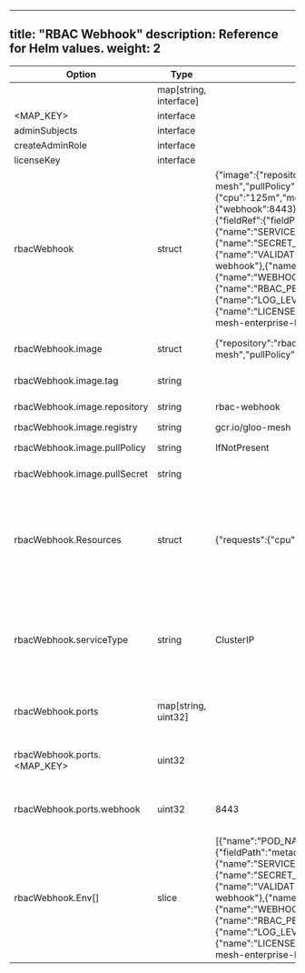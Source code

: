 
---
title: "RBAC Webhook"
description: Reference for Helm values.
weight: 2
---

|Option|Type|Default Value|Description|
|------|----|-----------|-------------|
||map[string, interface]| ||
|<MAP_KEY>|interface| ||
|adminSubjects|interface| ||
|createAdminRole|interface| ||
|licenseKey|interface| ||
|rbacWebhook|struct|{"image":{"repository":"rbac-webhook","registry":"gcr.io/gloo-mesh","pullPolicy":"IfNotPresent"},"resources":{"requests":{"cpu":"125m","memory":"256Mi"}},"serviceType":"ClusterIP","ports":{"webhook":8443},"env":[{"name":"POD_NAMESPACE","valueFrom":{"fieldRef":{"fieldPath":"metadata.namespace"}}},{"name":"SERVICE_NAME","value":"rbac-webhook"},{"name":"SECRET_NAME","value":"rbac-webhook"},{"name":"VALIDATING_WEBHOOK_CONFIGURATION_NAME","value":"rbac-webhook"},{"name":"CERT_DIR","value":"/etc/certs/admission"},{"name":"WEBHOOK_PATH","value":"/admission"},{"name":"RBAC_PERMISSIVE_MODE","value":"false"},{"name":"LOG_LEVEL","value":"info"},{"name":"LICENSE_KEY","valueFrom":{"secretKeyRef":{"name":"gloo-mesh-enterprise-license","key":"key"}}}]}|Configuration for the rbacWebhook deployment.|
|rbacWebhook.image|struct|{"repository":"rbac-webhook","registry":"gcr.io/gloo-mesh","pullPolicy":"IfNotPresent"}|Specify the deployment image.|
|rbacWebhook.image.tag|string| |Tag for the container.|
|rbacWebhook.image.repository|string|rbac-webhook|Image name (repository).|
|rbacWebhook.image.registry|string|gcr.io/gloo-mesh|Image registry.|
|rbacWebhook.image.pullPolicy|string|IfNotPresent|Image pull policy.|
|rbacWebhook.image.pullSecret|string| |Image pull policy. |
|rbacWebhook.Resources|struct|{"requests":{"cpu":"125m","memory":"256Mi"}}|Specify deployment resource requirements. See the [Kubernetes documentation](https://kubernetes.io/docs/reference/generated/kubernetes-api/v1.20/#resourcerequirements-v1-core) for specification details.|
|rbacWebhook.serviceType|string|ClusterIP|Specify the service type. Can be either "ClusterIP", "NodePort", "LoadBalancer", or "ExternalName".|
|rbacWebhook.ports|map[string, uint32]| |Specify service ports as a map from port name to port number.|
|rbacWebhook.ports.<MAP_KEY>|uint32| |Specify service ports as a map from port name to port number.|
|rbacWebhook.ports.webhook|uint32|8443|Specify service ports as a map from port name to port number.|
|rbacWebhook.Env[]|slice|[{"name":"POD_NAMESPACE","valueFrom":{"fieldRef":{"fieldPath":"metadata.namespace"}}},{"name":"SERVICE_NAME","value":"rbac-webhook"},{"name":"SECRET_NAME","value":"rbac-webhook"},{"name":"VALIDATING_WEBHOOK_CONFIGURATION_NAME","value":"rbac-webhook"},{"name":"CERT_DIR","value":"/etc/certs/admission"},{"name":"WEBHOOK_PATH","value":"/admission"},{"name":"RBAC_PERMISSIVE_MODE","value":"false"},{"name":"LOG_LEVEL","value":"info"},{"name":"LICENSE_KEY","valueFrom":{"secretKeyRef":{"name":"gloo-mesh-enterprise-license","key":"key"}}}]|Specify environment variables for the deployment. See the [Kubernetes documentation](https://kubernetes.io/docs/reference/generated/kubernetes-api/v1.20/#envvarsource-v1-core) for specification details.|

